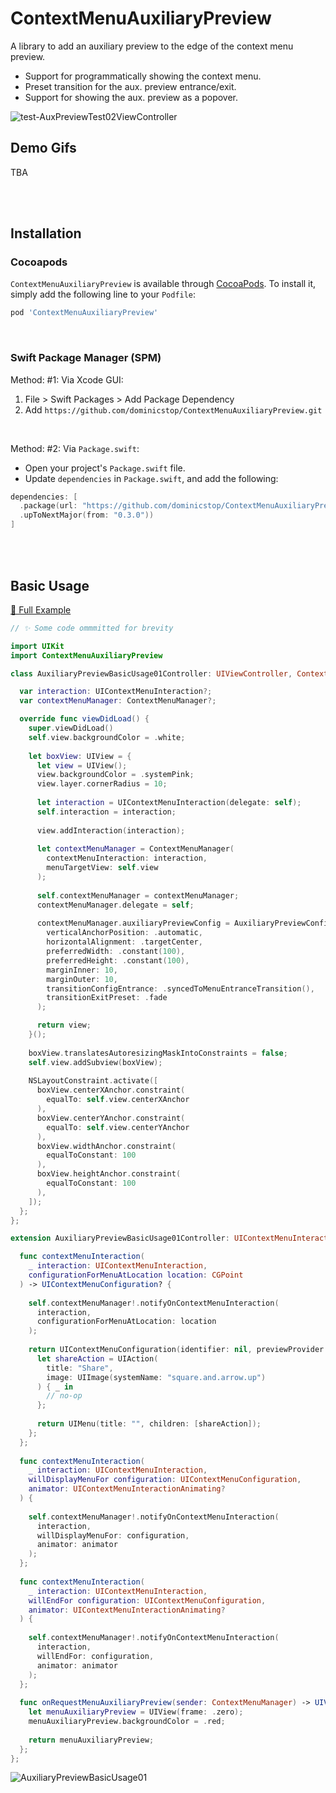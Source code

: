 # ContextMenuAuxiliaryPreview

A library to add an auxiliary preview to the edge of the context menu preview.

* Support for programmatically showing the context menu.
* Preset transition for the aux. preview entrance/exit.
* Support for showing the aux. preview as a popover.

![test-AuxPreviewTest02ViewController](./Assets/test-AuxPreviewTest02ViewController.gif)

## Demo Gifs

TBA

<br><br>

## Installation

### Cocoapods

`ContextMenuAuxiliaryPreview` is available through [CocoaPods](https://cocoapods.org). To install it, simply add the following line to your `Podfile`:

```ruby
pod 'ContextMenuAuxiliaryPreview'
```

<br>

### Swift Package Manager (SPM)

Method: #1: Via Xcode GUI:

1. File > Swift Packages > Add Package Dependency
2. Add `https://github.com/dominicstop/ContextMenuAuxiliaryPreview.git`

<br>

Method: #2: Via `Package.swift`:

* Open your project's `Package.swift` file.
* Update `dependencies` in `Package.swift`, and add the following:

```swift
dependencies: [
  .package(url: "https://github.com/dominicstop/ContextMenuAuxiliaryPreview.git",
  .upToNextMajor(from: "0.3.0"))
]
```

<br><br>

## Basic Usage

[🔗 Full Example](./Example/Examples/AuxiliaryPreviewBasicUsage01Controller.swift)

```swift
// ✨ Some code ommmitted for brevity

import UIKit
import ContextMenuAuxiliaryPreview

class AuxiliaryPreviewBasicUsage01Controller: UIViewController, ContextMenuManagerDelegate {

  var interaction: UIContextMenuInteraction?;
  var contextMenuManager: ContextMenuManager?;

  override func viewDidLoad() {
    super.viewDidLoad()
    self.view.backgroundColor = .white;
    
    let boxView: UIView = {
      let view = UIView();
      view.backgroundColor = .systemPink;
      view.layer.cornerRadius = 10;
      
      let interaction = UIContextMenuInteraction(delegate: self);
      self.interaction = interaction;
      
      view.addInteraction(interaction);
      
      let contextMenuManager = ContextMenuManager(
        contextMenuInteraction: interaction,
        menuTargetView: self.view
      );
      
      self.contextMenuManager = contextMenuManager;
      contextMenuManager.delegate = self;
      
      contextMenuManager.auxiliaryPreviewConfig = AuxiliaryPreviewConfig(
        verticalAnchorPosition: .automatic,
        horizontalAlignment: .targetCenter,
        preferredWidth: .constant(100),
        preferredHeight: .constant(100),
        marginInner: 10,
        marginOuter: 10,
        transitionConfigEntrance: .syncedToMenuEntranceTransition(),
        transitionExitPreset: .fade
      );

      return view;
    }();
    
    boxView.translatesAutoresizingMaskIntoConstraints = false;
    self.view.addSubview(boxView);
    
    NSLayoutConstraint.activate([
      boxView.centerXAnchor.constraint(
        equalTo: self.view.centerXAnchor
      ),
      boxView.centerYAnchor.constraint(
        equalTo: self.view.centerYAnchor
      ),
      boxView.widthAnchor.constraint(
        equalToConstant: 100
      ),
      boxView.heightAnchor.constraint(
        equalToConstant: 100
      ),
    ]);
  };
};

extension AuxiliaryPreviewBasicUsage01Controller: UIContextMenuInteractionDelegate {

  func contextMenuInteraction(
    _ interaction: UIContextMenuInteraction,
    configurationForMenuAtLocation location: CGPoint
  ) -> UIContextMenuConfiguration? {
  
    self.contextMenuManager!.notifyOnContextMenuInteraction(
      interaction,
      configurationForMenuAtLocation: location
    );
    
    return UIContextMenuConfiguration(identifier: nil, previewProvider: nil) { _ -> UIMenu? in
      let shareAction = UIAction(
        title: "Share",
        image: UIImage(systemName: "square.and.arrow.up")
      ) { _ in
        // no-op
      };
      
      return UIMenu(title: "", children: [shareAction]);
    };
  };
  
  func contextMenuInteraction(
    _ interaction: UIContextMenuInteraction,
    willDisplayMenuFor configuration: UIContextMenuConfiguration,
    animator: UIContextMenuInteractionAnimating?
  ) {
    
    self.contextMenuManager!.notifyOnContextMenuInteraction(
      interaction,
      willDisplayMenuFor: configuration,
      animator: animator
    );
  };
  
  func contextMenuInteraction(
    _ interaction: UIContextMenuInteraction,
    willEndFor configuration: UIContextMenuConfiguration,
    animator: UIContextMenuInteractionAnimating?
  ) {
    
    self.contextMenuManager!.notifyOnContextMenuInteraction(
      interaction,
      willEndFor: configuration,
      animator: animator
    );
  };
  
  func onRequestMenuAuxiliaryPreview(sender: ContextMenuManager) -> UIView? {
    let menuAuxiliaryPreview = UIView(frame: .zero);
    menuAuxiliaryPreview.backgroundColor = .red;
    
    return menuAuxiliaryPreview;
  };
};

```

![AuxiliaryPreviewBasicUsage01](./Assets/example-AuxiliaryPreviewBasicUsage01.gif)